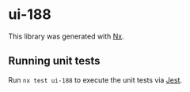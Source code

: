 # ui-188

This library was generated with [Nx](https://nx.dev).

## Running unit tests

Run `nx test ui-188` to execute the unit tests via [Jest](https://jestjs.io).
